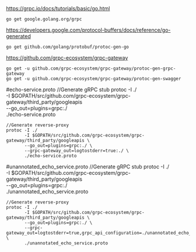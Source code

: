 https://grpc.io/docs/tutorials/basic/go.html

    go get google.golang.org/grpc

https://developers.google.com/protocol-buffers/docs/reference/go-generated

    go get github.com/golang/protobuf/protoc-gen-go
    
https://github.com/grpc-ecosystem/grpc-gateway

    go get -u github.com/grpc-ecosystem/grpc-gateway/protoc-gen-grpc-gateway
    go get -u github.com/grpc-ecosystem/grpc-gateway/protoc-gen-swagger

#echo-service.proto
    //Generate gRPC stub
    protoc -I ./ \
           -I $GOPATH/src/github.com/grpc-ecosystem/grpc-gateway/third_party/googleapis \
           --go_out=plugins=grpc:./ \
           ./echo-service.proto
    
    //Generate reverse-proxy
    protoc -I ./ 
           -I $GOPATH/src/github.com/grpc-ecosystem/grpc-gateway/third_party/googleapis \
           --go_out=plugins=grpc:./ \ 
           --grpc-gateway_out=logtostderr=true:./ \ 
           ./echo-service.proto

#unannotated_echo_service.proto
    //Generate gRPC stub
    protoc -I ./ \
           -I $GOPATH/src/github.com/grpc-ecosystem/grpc-gateway/third_party/googleapis \
           --go_out=plugins=grpc:./ \
           ./unannotated_echo_service.proto
    
    //Generate reverse-proxy
    protoc -I ./ 
           -I $GOPATH/src/github.com/grpc-ecosystem/grpc-gateway/third_party/googleapis \
           --go_out=plugins=grpc:./ \
           --grpc-gateway_out=logtostderr=true,grpc_api_configuration=./unannotated_echo_service.yaml:./ \
           ./unannotated_echo_service.proto
